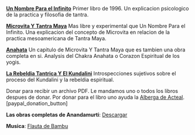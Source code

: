 
<strong><a href="http://elmisterio.org/category/espanol/un-nombre-para-el-infinito/">Un Nombre Para el Infinito</a></strong>   Primer libro de 1996. Un explicacion psicologico de la practica y filosofia de tantra. 

<strong><a href="http://elmisterio.org/category/espanol/microvita-espanol/">Microvita Y Tantra Maya</a></strong>  Mas libre y experimental que Un Nombre Para el Infinito. Una explicacion del concepto de Microvita en relacion de la practica mesoamericana de Tantra Maya. 

<strong>
<a href="http://elmisterio.org/category/espanol/el-corazon-espiritual/">Anahata</a></strong>  Un capitulo de Microvita Y Tantra Maya que es tambien una obra completa en si. Analysis del Chakra Anahata o Corazon Espiritual de los yogis. 


<strong><a href="http://elmisterio.org/la-rebeldia-tantrica-y-el-kundalini/">La Rebeldia Tantrica Y El Kundalini</a></strong>    Introspecciones sujetivos sobre el proceso del Kundalini y la rebeldia espiritual.  

Donar para recibir un archivo PDF.  Le mandamos uno o todos los libros despues de donar.  Por donar para el libro uno ayuda la <a href="http://elmisterio.org/acteal2/">Alberga de Acteal</a>. 
[paypal_donation_button]

<strong>Las obras completas de Anandamurti</strong>: <a href="https://cmdr0.blaucloud.de/index.php/s/VZXchJaawWf93SI">Descargar</a>

<strong>Musica</strong>: <a href="http://elmisterio.org/flauta-de-bambu/">Flauta de Bambu</a>
